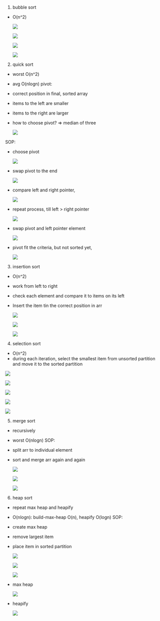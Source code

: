 1. bubble sort

- O(n^2)

  ![](https://i.imgur.com/bOxQM74.png)

  ![](https://i.imgur.com/SpXWj9L.png)

  ![](https://i.imgur.com/Uqxoka2.png)

  ![](https://i.imgur.com/4lQ1CSp.png)

2. quick sort

- worst O(n^2)
- avg O(nlogn)
  pivot:
- correct position in final, sorted array
- items to the left are smaller
- items to the right are larger
- how to choose pivot? => median of three

  ![](https://i.imgur.com/lvFa4Uj.png)

SOP:

- choose pivot

  ![](https://i.imgur.com/btqdWv7.png)

- swap pivot to the end

  ![](https://i.imgur.com/Ea2H4t1.png)

- compare left and right pointer,

  ![](https://i.imgur.com/RWqsi2B.png)

- repeat process, till left > right pointer

  ![](https://i.imgur.com/nJErhOR.png)

- swap pivot and left pointer element

  ![](https://i.imgur.com/EZ53e9y.png)

- pivot fit the criteria, but not sorted yet,

  ![](https://i.imgur.com/59KsmUX.png)

3. insertion sort

- O(n^2)
- work from left to right
- check each element and compare it to items on its left
- Insert the item tin the correct position in arr

  ![](https://i.imgur.com/ybvccgX.png)

  ![](https://i.imgur.com/iHujpvf.png)

  ![](https://i.imgur.com/J07p7WO.png)

4. selection sort

- O(n^2)
- during each iteration, select the smallest item from unsorted partition and move it to the sorted partition

![](https://i.imgur.com/7bQ9mXK.png)

![](https://i.imgur.com/ArsU4m4.png)

![](https://i.imgur.com/USUYL5O.png)

![](https://i.imgur.com/gxTtOIi.png)

![](https://i.imgur.com/hILym1J.png)

5. merge sort

- recursively
- worst O(nlogn)
  SOP:
- split arr to individual element
- sort and merge arr again and again

  ![](https://i.imgur.com/7POORca.png)

  ![](https://i.imgur.com/yxZtfHu.png)

  ![](https://i.imgur.com/ecqKNfa.png)

6. heap sort

- repeat max heap and heapify
- O(nlogn): build-max-heap O(n), heapify O(logn)
  SOP:
- create max heap
- remove largest item
- place item in sorted partition

  ![](https://i.imgur.com/9tDPnVn.png)

  ![](https://i.imgur.com/IryQzSS.png)

  ![](https://i.imgur.com/XgtyQP6.png)

- max heap

  ![](https://i.imgur.com/NXlKquh.png)

- heapify

  ![](https://i.imgur.com/rvJkXeQ.png)
